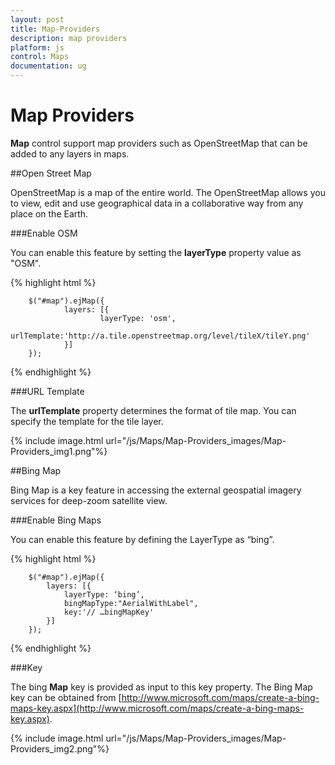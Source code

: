```yaml
---
layout: post
title: Map-Providers
description: map providers
platform: js
control: Maps
documentation: ug
---
```


# Map Providers

**Map** control support map providers such as OpenStreetMap that can be added to any layers in maps.

##Open Street Map

OpenStreetMap is a map of the entire world. The OpenStreetMap allows you to view, edit and use geographical data in a collaborative way from any place on the Earth.

###Enable OSM

You can enable this feature by setting the **layerType** property value as "OSM".

{% highlight html %}

        $("#map").ejMap({
                layers: [{
                        layerType: 'osm',
                        urlTemplate:'http://a.tile.openstreetmap.org/level/tileX/tileY.png'
                }]
        }); 

{% endhighlight %}

###URL Template

The **urlTemplate** property determines the format of tile map. You can specify the template for the tile layer. 

{% include image.html url="/js/Maps/Map-Providers_images/Map-Providers_img1.png"%}

##Bing Map

Bing Map is a key feature in accessing the external geospatial imagery services for deep-zoom satellite view. 

###Enable Bing Maps

You can enable this feature by defining the LayerType as “bing”.

{% highlight html %}

        $("#map").ejMap({
            layers: [{
                layerType: ‘bing’,
                bingMapType:"AerialWithLabel",
                key:'// …bingMapKey'
            }]
        });   


{% endhighlight %}

###Key

The bing **Map** key is provided as input to this key property. The Bing Map key can be obtained from [http://www.microsoft.com/maps/create-a-bing-maps-key.aspx](http://www.microsoft.com/maps/create-a-bing-maps-key.aspx).

{% include image.html url="/js/Maps/Map-Providers_images/Map-Providers_img2.png"%}

